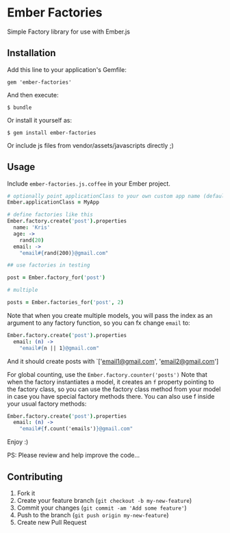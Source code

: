 # Ember Factories

Simple Factory library for use with Ember.js

## Installation

Add this line to your application's Gemfile:

    gem 'ember-factories'

And then execute:

    $ bundle

Or install it yourself as:

    $ gem install ember-factories

Or include js files from vendor/assets/javascripts directly ;)

## Usage

Include `ember-factories.js.coffee` in your Ember project.

```coffeescript
# optionally point applicationClass to your own custom app name (default: App)
Ember.applicationClass = MyApp

# define factories like this
Ember.factory.create('post').properties
  name: 'Kris'
  age: ->
    rand(20)
  email: ->
    "email#{rand(200)}@gmail.com"

## use factories in testing

post = Ember.factory_for('post')

# multiple

posts = Ember.factories_for('post', 2)
```

Note that when you create multiple models, you will pass the index as an argument to any factory function, so you can fx change `email` to:

```coffeescript
Ember.factory.create('post').properties
  email: (n) ->
    "email#{n || 1}@gmail.com"
```

And it should create posts with `['email1@gmail.com', 'email2@gmail.com']

For global counting, use the `Ember.factory.counter('posts')`
Note that when the factory instantiates a model, it creates an `f` property pointing to the factory class, so you can use the factory class method from your model in case you have special factory methods there. You can also use f inside your usual factory methods:

```coffeescript
Ember.factory.create('post').properties
  email: (n) ->
    "email#{f.count('emails')}@gmail.com"
```

Enjoy :)

PS: Please review and help improve the code...

## Contributing

1. Fork it
2. Create your feature branch (`git checkout -b my-new-feature`)
3. Commit your changes (`git commit -am 'Add some feature'`)
4. Push to the branch (`git push origin my-new-feature`)
5. Create new Pull Request
